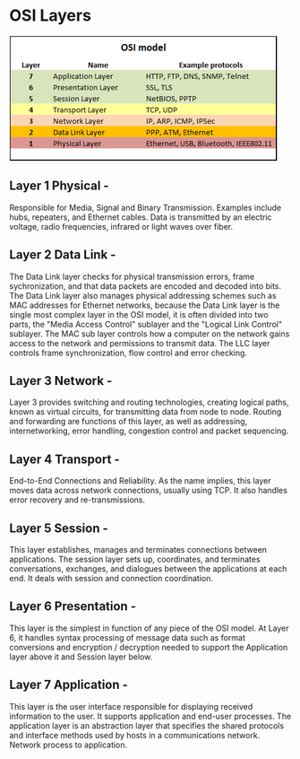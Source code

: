 # OSI Layers

![](../../.gitbook/assets/84433547__web.png)

## Layer 1 Physical -

Responsible for Media, Signal and Binary Transmission. Examples include hubs, repeaters, and Ethernet cables. Data is transmitted by an electric voltage, radio frequencies, infrared or light waves over fiber.

## **Layer 2 Data Link -** 

The Data Link layer checks for physical transmission errors, frame sychronization, and that data packets are encoded and decoded into bits. The Data Link layer also manages physical addressing schemes such as MAC addresses for Ethernet networks, because the Data Link layer is the single most complex layer in the OSI model, it is often divided into two parts, the "Media Access Control" sublayer and the "Logical Link Control" sublayer. The MAC sub layer controls how a computer on the network gains access to the network and permissions to transmit data. The LLC layer controls frame synchronization, flow control and error checking.

## Layer 3 Network -

Layer 3 provides switching and routing technologies, creating logical paths, known as virtual circuits, for transmitting data from node to node. Routing and forwarding are functions of this layer, as well as addressing, internetworking, error handling, congestion control and packet sequencing.

## Layer 4 Transport -

End-to-End Connections and Reliability. As the name implies, this layer moves data across network connections, usually using TCP. It also handles error recovery and re-transmissions.

## Layer 5 Session -

This layer establishes, manages and terminates connections between applications. The session layer sets up, coordinates, and terminates conversations, exchanges, and dialogues between the applications at each end. It deals with session and connection coordination.

## Layer 6 Presentation -

This layer is the simplest in function of any piece of the OSI model. At Layer 6, it handles syntax processing of message data such as format conversions and encryption / decryption needed to support the Application layer above it and Session layer below.

## Layer 7 Application -

This layer is the user interface responsible for displaying received information to the user. It supports application and end-user processes. The application layer is an abstraction layer that specifies the shared protocols and interface methods used by hosts in a communications network. Network process to application.

